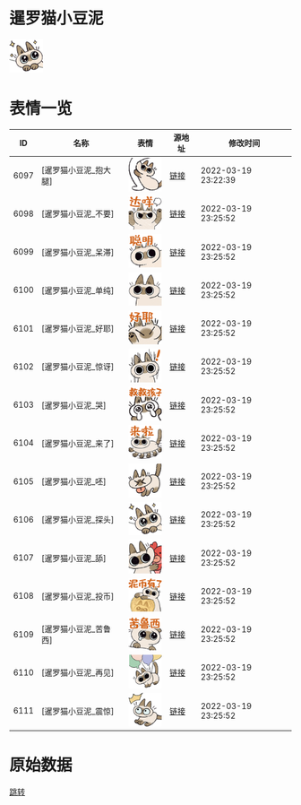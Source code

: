 # 暹罗猫小豆泥

<img src="./cover.png" height="60" alt="cover" />

# 表情一览

|ID|名称|表情|源地址|修改时间|
|----|----|----|----|----|
|6097|[暹罗猫小豆泥_抱大腿]|<img src="./pic/006097_%5B暹罗猫小豆泥_抱大腿%5D.png" height="60" alt="抱大腿"/>|[链接](http://i0.hdslb.com/bfs/emote/1e309b348e969e7ff1c7d873352799a2005494d5.png)|2022-03-19 23:22:39|
|6098|[暹罗猫小豆泥_不要]|<img src="./pic/006098_%5B暹罗猫小豆泥_不要%5D.png" height="60" alt="不要"/>|[链接](http://i0.hdslb.com/bfs/emote/00d5e138feb370186c4e473061b21b42f8a3ea36.png)|2022-03-19 23:25:52|
|6099|[暹罗猫小豆泥_呆滞]|<img src="./pic/006099_%5B暹罗猫小豆泥_呆滞%5D.png" height="60" alt="呆滞"/>|[链接](http://i0.hdslb.com/bfs/emote/b6ec6210f8c7095f4a14ccf8a6ec1b60fb1aa416.png)|2022-03-19 23:25:52|
|6100|[暹罗猫小豆泥_单纯]|<img src="./pic/006100_%5B暹罗猫小豆泥_单纯%5D.png" height="60" alt="单纯"/>|[链接](http://i0.hdslb.com/bfs/emote/e5cdb0d44f35f545d37cbc95ca09cdb9f79ebf48.png)|2022-03-19 23:25:52|
|6101|[暹罗猫小豆泥_好耶]|<img src="./pic/006101_%5B暹罗猫小豆泥_好耶%5D.png" height="60" alt="好耶"/>|[链接](http://i0.hdslb.com/bfs/emote/5fc0be80c750a057d1c068a9a3c65c7b09a49e02.png)|2022-03-19 23:25:52|
|6102|[暹罗猫小豆泥_惊讶]|<img src="./pic/006102_%5B暹罗猫小豆泥_惊讶%5D.png" height="60" alt="惊讶"/>|[链接](http://i0.hdslb.com/bfs/emote/d6024fd52d7e66241062c045559974e2a4c6e87f.png)|2022-03-19 23:25:52|
|6103|[暹罗猫小豆泥_哭]|<img src="./pic/006103_%5B暹罗猫小豆泥_哭%5D.png" height="60" alt="哭"/>|[链接](http://i0.hdslb.com/bfs/emote/9153d549e425cc02eb911695fff29cb59b338da0.png)|2022-03-19 23:25:52|
|6104|[暹罗猫小豆泥_来了]|<img src="./pic/006104_%5B暹罗猫小豆泥_来了%5D.png" height="60" alt="来了"/>|[链接](http://i0.hdslb.com/bfs/emote/d5d12b9d885346de164f30d41a10f235872aaefa.png)|2022-03-19 23:25:52|
|6105|[暹罗猫小豆泥_呸]|<img src="./pic/006105_%5B暹罗猫小豆泥_呸%5D.png" height="60" alt="呸"/>|[链接](http://i0.hdslb.com/bfs/emote/a7f7d5a13c8d1c1ff116e7362108fb49045b4b72.png)|2022-03-19 23:25:52|
|6106|[暹罗猫小豆泥_探头]|<img src="./pic/006106_%5B暹罗猫小豆泥_探头%5D.png" height="60" alt="探头"/>|[链接](http://i0.hdslb.com/bfs/emote/4741a1d527c52365850368b2f480d5818b23cb8f.png)|2022-03-19 23:25:52|
|6107|[暹罗猫小豆泥_舔]|<img src="./pic/006107_%5B暹罗猫小豆泥_舔%5D.png" height="60" alt="舔"/>|[链接](http://i0.hdslb.com/bfs/emote/d071edebf8d3fbad73d773e9049eee2a0c28f1d5.png)|2022-03-19 23:25:52|
|6108|[暹罗猫小豆泥_投币]|<img src="./pic/006108_%5B暹罗猫小豆泥_投币%5D.png" height="60" alt="投币"/>|[链接](http://i0.hdslb.com/bfs/emote/77b10ddaf24b4547e712ba8ae8f8e51ca8c38bb1.png)|2022-03-19 23:25:52|
|6109|[暹罗猫小豆泥_苦鲁西]|<img src="./pic/006109_%5B暹罗猫小豆泥_苦鲁西%5D.png" height="60" alt="苦鲁西"/>|[链接](http://i0.hdslb.com/bfs/emote/ad3b14a2a5cf6680468222581a9964577eaca3d3.png)|2022-03-19 23:25:52|
|6110|[暹罗猫小豆泥_再见]|<img src="./pic/006110_%5B暹罗猫小豆泥_再见%5D.png" height="60" alt="再见"/>|[链接](http://i0.hdslb.com/bfs/emote/e4c72ecf403858750b881030d650769e79017561.png)|2022-03-19 23:25:52|
|6111|[暹罗猫小豆泥_震惊]|<img src="./pic/006111_%5B暹罗猫小豆泥_震惊%5D.png" height="60" alt="震惊"/>|[链接](http://i0.hdslb.com/bfs/emote/7caf9631dfb93071a843e308e5382799494d3a71.png)|2022-03-19 23:25:52|

# 原始数据

[跳转](./raw.json)

